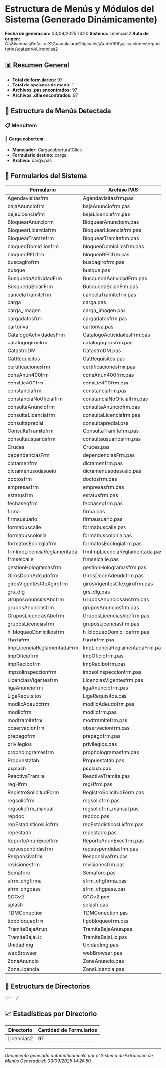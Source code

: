 # Estructura de Menús y Módulos del Sistema (Generado Dinámicamente)

**Fecha de generación:** 03/09/2025 14:20
**Sistema:** Licencias2
**Ruta de origen:** C:\Sistemas\RefactorX\Guadalajara\Originales\Code\196\aplicaciones\repositories\catastro\Licencias2

## 📊 Resumen General

- **Total de formularios:** 97
- **Total de opciones de menú:** 1
- **Archivos .pas encontrados:** 97
- **Archivos .dfm encontrados:** 97

## 🎯 Estructura de Menús Detectada

### 📋 MenuItem

#### 🔹 Carga cobertura
- **Manejador:** Cargacobertura1Click
- **Formulario destino:** carga
- **Archivo:** carga.pas

## 📱 Formularios del Sistema

| Formulario | Archivo PAS | Archivo DFM | Directorio |
|------------|-------------|-------------|------------|
| Agendavisitasfrm | Agendavisitasfrm.pas | Agendavisitasfrm.dfm | Licencias2 |
| bajaAnunciofrm | bajaAnunciofrm.pas | bajaAnunciofrm.dfm | Licencias2 |
| bajaLicenciafrm | bajaLicenciafrm.pas | bajaLicenciafrm.dfm | Licencias2 |
| BloquearAnunciorm | BloquearAnunciorm.pas | BloquearAnunciorm.dfm | Licencias2 |
| BloquearLicenciafrm | BloquearLicenciafrm.pas | BloquearLicenciafrm.dfm | Licencias2 |
| BloquearTramitefrm | BloquearTramitefrm.pas | BloquearTramitefrm.dfm | Licencias2 |
| bloqueoDomiciliosfrm | bloqueoDomiciliosfrm.pas | bloqueoDomiciliosfrm.dfm | Licencias2 |
| bloqueoRFCfrm | bloqueoRFCfrm.pas | bloqueoRFCfrm.dfm | Licencias2 |
| buscagirofrm | buscagirofrm.pas | buscagirofrm.dfm | Licencias2 |
| busque | busque.pas | busque.dfm | Licencias2 |
| BusquedaActividadFrm | BusquedaActividadFrm.pas | BusquedaActividadFrm.dfm | Licencias2 |
| BusquedaScianFrm | BusquedaScianFrm.pas | BusquedaScianFrm.dfm | Licencias2 |
| cancelaTramitefrm | cancelaTramitefrm.pas | cancelaTramitefrm.dfm | Licencias2 |
| carga | carga.pas | carga.dfm | Licencias2 |
| carga_imagen | carga_imagen.pas | carga_imagen.dfm | Licencias2 |
| cargadatosfrm | cargadatosfrm.pas | cargadatosfrm.dfm | Licencias2 |
| cartonva | cartonva.pas | cartonva.dfm | Licencias2 |
| CatalogoActividadesFrm | CatalogoActividadesFrm.pas | CatalogoActividadesFrm.dfm | Licencias2 |
| catalogogirosfrm | catalogogirosfrm.pas | catalogogirosfrm.dfm | Licencias2 |
| CatastroDM | CatastroDM.pas | CatastroDM.dfm | Licencias2 |
| CatRequisitos | CatRequisitos.pas | CatRequisitos.dfm | Licencias2 |
| certificacionesfrm | certificacionesfrm.pas | certificacionesfrm.dfm | Licencias2 |
| consAnun400frm | consAnun400frm.pas | consAnun400frm.dfm | Licencias2 |
| consLic400frm | consLic400frm.pas | consLic400frm.dfm | Licencias2 |
| constanciafrm | constanciafrm.pas | constanciafrm.dfm | Licencias2 |
| constanciaNoOficialfrm | constanciaNoOficialfrm.pas | constanciaNoOficialfrm.dfm | Licencias2 |
| consultaAnunciofrm | consultaAnunciofrm.pas | consultaAnunciofrm.dfm | Licencias2 |
| consultaLicenciafrm | consultaLicenciafrm.pas | consultaLicenciafrm.dfm | Licencias2 |
| consultapredial | consultapredial.pas | consultapredial.dfm | Licencias2 |
| ConsultaTramitefrm | ConsultaTramitefrm.pas | ConsultaTramitefrm.dfm | Licencias2 |
| consultausuariosfrm | consultausuariosfrm.pas | consultausuariosfrm.dfm | Licencias2 |
| Cruces | Cruces.pas | Cruces.dfm | Licencias2 |
| dependenciasFrm | dependenciasFrm.pas | dependenciasFrm.dfm | Licencias2 |
| dictamenfrm | dictamenfrm.pas | dictamenfrm.dfm | Licencias2 |
| dictamenusodesuelo | dictamenusodesuelo.pas | dictamenusodesuelo.dfm | Licencias2 |
| doctosfrm | doctosfrm.pas | doctosfrm.dfm | Licencias2 |
| empresasfrm | empresasfrm.pas | empresasfrm.dfm | Licencias2 |
| estatusfrm | estatusfrm.pas | estatusfrm.dfm | Licencias2 |
| fechasegfrm | fechasegfrm.pas | fechasegfrm.dfm | Licencias2 |
| firma | firma.pas | firma.dfm | Licencias2 |
| firmausuario | firmausuario.pas | firmausuario.dfm | Licencias2 |
| formabuscalle | formabuscalle.pas | formabuscalle.dfm | Licencias2 |
| formabuscolonia | formabuscolonia.pas | formabuscolonia.dfm | Licencias2 |
| formatosEcologiafrm | formatosEcologiafrm.pas | formatosEcologiafrm.dfm | Licencias2 |
| frmImpLicenciaReglamentada | frmImpLicenciaReglamentada.pas | frmImpLicenciaReglamentada.dfm | Licencias2 |
| frmselcalle | frmselcalle.pas | frmselcalle.dfm | Licencias2 |
| gestionHologramasfrm | gestionHologramasfrm.pas | gestionHologramasfrm.dfm | Licencias2 |
| GirosDconAdeudofrm | GirosDconAdeudofrm.pas | GirosDconAdeudofrm.dfm | Licencias2 |
| girosVigentesCteXgirofrm | girosVigentesCteXgirofrm.pas | girosVigentesCteXgirofrm.dfm | Licencias2 |
| grs_dlg | grs_dlg.pas | grs_dlg.dfm | Licencias2 |
| GruposAnunciosAbcfrm | GruposAnunciosAbcfrm.pas | GruposAnunciosAbcfrm.dfm | Licencias2 |
| gruposAnunciosfrm | gruposAnunciosfrm.pas | gruposAnunciosfrm.dfm | Licencias2 |
| GruposLicenciasAbcfrm | GruposLicenciasAbcfrm.pas | GruposLicenciasAbcfrm.dfm | Licencias2 |
| gruposLicenciasfrm | gruposLicenciasfrm.pas | gruposLicenciasfrm.dfm | Licencias2 |
| h_bloqueoDomiciliosfrm | h_bloqueoDomiciliosfrm.pas | h_bloqueoDomiciliosfrm.dfm | Licencias2 |
| Hastafrm | Hastafrm.pas | Hastafrm.dfm | Licencias2 |
| ImpLicenciaReglamentadaFrm | ImpLicenciaReglamentadaFrm.pas | ImpLicenciaReglamentadaFrm.dfm | Licencias2 |
| ImpOficiofrm | ImpOficiofrm.pas | ImpOficiofrm.dfm | Licencias2 |
| ImpRecibofrm | ImpRecibofrm.pas | ImpRecibofrm.dfm | Licencias2 |
| impsolinspeccionfrm | impsolinspeccionfrm.pas | impsolinspeccionfrm.dfm | Licencias2 |
| LicenciasVigentesfrm | LicenciasVigentesfrm.pas | LicenciasVigentesfrm.dfm | Licencias2 |
| ligaAnunciofrm | ligaAnunciofrm.pas | ligaAnunciofrm.dfm | Licencias2 |
| LigaRequisitos | LigaRequisitos.pas | LigaRequisitos.dfm | Licencias2 |
| modlicAdeudofrm | modlicAdeudofrm.pas | modlicAdeudofrm.dfm | Licencias2 |
| modlicfrm | modlicfrm.pas | modlicfrm.dfm | Licencias2 |
| modtramitefrm | modtramitefrm.pas | modtramitefrm.dfm | Licencias2 |
| observacionfrm | observacionfrm.pas | observacionfrm.dfm | Licencias2 |
| prepagofrm | prepagofrm.pas | prepagofrm.dfm | Licencias2 |
| privilegios | privilegios.pas | privilegios.dfm | Licencias2 |
| prophologramasfrm | prophologramasfrm.pas | prophologramasfrm.dfm | Licencias2 |
| Propuestatab | Propuestatab.pas | Propuestatab.dfm | Licencias2 |
| psplash | psplash.pas | psplash.dfm | Licencias2 |
| ReactivaTramite | ReactivaTramite.pas | ReactivaTramite.dfm | Licencias2 |
| regHfrm | regHfrm.pas | regHfrm.dfm | Licencias2 |
| RegistroSolicitudForm | RegistroSolicitudForm.pas | RegistroSolicitudForm.dfm | Licencias2 |
| regsolicfrm | regsolicfrm.pas | regsolicfrm.dfm | Licencias2 |
| regsolicfrm_manual | regsolicfrm_manual.pas | regsolicfrm_manual.dfm | Licencias2 |
| repdoc | repdoc.pas | repdoc.dfm | Licencias2 |
| repEstadisticosLicfrm | repEstadisticosLicfrm.pas | repEstadisticosLicfrm.dfm | Licencias2 |
| repestado | repestado.pas | repestado.dfm | Licencias2 |
| ReporteAnunExcelfrm | ReporteAnunExcelfrm.pas | ReporteAnunExcelfrm.dfm | Licencias2 |
| repsuspendidasfrm | repsuspendidasfrm.pas | repsuspendidasfrm.dfm | Licencias2 |
| Responsivafrm | Responsivafrm.pas | Responsivafrm.dfm | Licencias2 |
| revisionesfrm | revisionesfrm.pas | revisionesfrm.dfm | Licencias2 |
| Semaforo | Semaforo.pas | Semaforo.dfm | Licencias2 |
| sfrm_chgfirma | sfrm_chgfirma.pas | sfrm_chgfirma.dfm | Licencias2 |
| sfrm_chgpass | sfrm_chgpass.pas | sfrm_chgpass.dfm | Licencias2 |
| SGCv2 | SGCv2.pas | SGCv2.dfm | Licencias2 |
| splash | splash.pas | splash.dfm | Licencias2 |
| TDMConection | TDMConection.pas | TDMConection.dfm | Licencias2 |
| tipobloqueofrm | tipobloqueofrm.pas | tipobloqueofrm.dfm | Licencias2 |
| TramiteBajaAnun | TramiteBajaAnun.pas | TramiteBajaAnun.dfm | Licencias2 |
| TramiteBajaLic | TramiteBajaLic.pas | TramiteBajaLic.dfm | Licencias2 |
| UnidadImg | UnidadImg.pas | UnidadImg.dfm | Licencias2 |
| webBrowser | webBrowser.pas | webBrowser.dfm | Licencias2 |
| ZonaAnuncio | ZonaAnuncio.pas | ZonaAnuncio.dfm | Licencias2 |
| ZonaLicencia | ZonaLicencia.pas | ZonaLicencia.dfm | Licencias2 |

## 📁 Estructura de Directorios

```
├── ./
```

## 📈 Estadísticas por Directorio

| Directorio | Cantidad de Formularios |
|------------|-------------------------|
| Licencias2 | 97 |

---
*Documento generado automáticamente por el Sistema de Extracción de Menús*
*Generado el: 03/09/2025 14:20:50*
